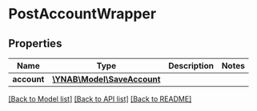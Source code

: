 # PostAccountWrapper

## Properties
Name | Type | Description | Notes
------------ | ------------- | ------------- | -------------
**account** | [**\YNAB\Model\SaveAccount**](SaveAccount.md) |  | 

[[Back to Model list]](../../README.md#documentation-for-models) [[Back to API list]](../../README.md#documentation-for-api-endpoints) [[Back to README]](../../README.md)

